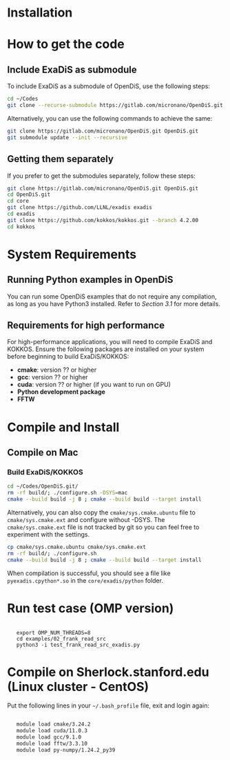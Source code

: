 # Installation 


# How to get the code

## Include ExaDiS as submodule

To include ExaDiS as a submodule of OpenDiS, use the following steps:

```bash
cd ~/Codes
git clone --recurse-submodule https://gitlab.com/micronano/OpenDiS.git OpenDiS.git
```

Alternatively, you can use the following commands to achieve the same:

```bash
git clone https://gitlab.com/micronano/OpenDiS.git OpenDiS.git
git submodule update --init --recursive
```

## Getting them separately

If you prefer to get the submodules separately, follow these steps:

```bash
git clone https://gitlab.com/micronano/OpenDiS.git OpenDiS.git
cd OpenDiS.git
cd core
git clone https://github.com/LLNL/exadis exadis
cd exadis
git clone https://github.com/kokkos/kokkos.git --branch 4.2.00
cd kokkos
```

# System Requirements

## Running Python examples in OpenDiS

You can run some OpenDiS examples that do not require any compilation, as long as you have Python3 installed. Refer to *Section 3.1* for more details.

## Requirements for high performance

For high-performance applications, you will need to compile ExaDiS and KOKKOS. Ensure the following packages are installed on your system before beginning to build ExaDiS/KOKKOS:

- **cmake**: version ?? or higher
- **gcc**: version ?? or higher
- **cuda**: version ?? or higher (if you want to run on GPU)
- **Python development package**
- **FFTW**

# Compile and Install

## Compile on Mac

### Build ExaDiS/KOKKOS

```bash
cd ~/Codes/OpenDiS.git/
rm -rf build/; ./configure.sh -DSYS=mac
cmake --build build -j 8 ; cmake --build build --target install
```

Alternatively, you can also copy the ``cmake/sys.cmake.ubuntu`` file to ``cmake/sys.cmake.ext`` and configure without -DSYS. The ``cmake/sys.cmake.ext`` file is not tracked by git so you can feel free to experiment with the settings.

```bash
cp cmake/sys.cmake.ubuntu cmake/sys.cmake.ext
rm -rf build/; ./configure.sh 
cmake --build build -j 8 ; cmake --build build --target install
```

When compilation is successful, you should see a file like ``pyexadis.cpython*.so`` in the ``core/exadis/python`` folder.

# Run test case (OMP version)


``` code-block:: bash

   export OMP_NUM_THREADS=8
   cd examples/02_frank_read_src
   python3 -i test_frank_read_src_exadis.py
```

# Compile on Sherlock.stanford.edu (Linux cluster - CentOS)


Put the following lines in your ``~/.bash_profile`` file, exit and login again:

``` bash

   module load cmake/3.24.2
   module load cuda/11.0.3
   module load gcc/9.1.0
   module load fftw/3.3.10 
   module load py-numpy/1.24.2_py39
```
